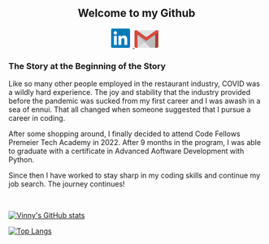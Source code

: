 <h2 align='center'>Welcome to my Github</h2>

<p align="center">
<a href="https://www.linkedin.com/in/vinny-shipley/" target="_blank" rel="noopener noreferrer"><img height="38" src="./images/pngwing.com.png">
<a href="mailto:vinnyshipley.com" target="_blank" rel="noopener noreferrer"><img height="35" src="./images/pngwing.com (1).png"></a>&nbsp;&nbsp;
</p>

<h3>The Story at the Beginning of the Story</h3>

Like so many other people employed in the restaurant industry, COVID was a wildly hard experience. The joy and stability that the industry provided before the pandemic was sucked from my first career and I was awash in a sea of ennui. That all changed when someone suggested that I pursue a career in coding.

After some shopping around, I finally decided to attend Code Fellows Premeier Tech Academy in 2022. After 9 months in the program, I was able to graduate with a certificate in Advanced Aoftware Development with Python. 

Since then I have worked to stay sharp in my coding skills and continue my job search. The journey continues!

<br>

[![Vinny's GitHub stats](https://github-readme-stats.vercel.app/api?username=VinnyShipley&&layout=compact&theme=shadow_blue&card_width=800&langs_count=10)](https://github.com/VinnyShipley/github-readme-stats)

[![Top Langs](https://github-readme-stats.vercel.app/api/top-langs/?username=VinnyShipley&layout=compact&theme=shadow_blue&card_width=800&langs_count=10)](https://github.com/VinnyShipley/github-readme-stats)
